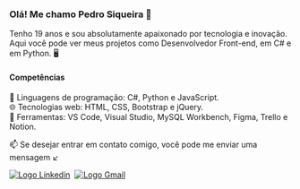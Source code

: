 ### Olá! Me chamo Pedro Siqueira 👋
<p>Tenho 19 anos e sou absolutamente apaixonado por tecnologia e inovação. Aqui você pode ver meus projetos como Desenvolvedor Front-end, em C# e em Python. 🖥️</p>

#### Competências
🚀 Linguagens de programação: C#, Python e JavaScript.<br>
🌐 Tecnologias web: HTML, CSS, Bootstrap e jQuery.<br>
🔧 Ferramentas: VS Code, Visual Studio, MySQL Workbench, Figma, Trello e Notion.<br>

📫 Se desejar entrar em contato comigo, você pode me enviar uma mensagem ↙️
<div>
  <a href="https://www.linkedin.com/in/pedro-siqueira-pereira-bitarães-a130a9229/" target="_blank"><img src="https://img.shields.io/badge/LinkedIn-0077B5?style=for-the-badge&logo=linkedin&logoColor=white" alt="Logo Linkedin"></a>&nbsp
  <a href="mailto:pedrosiqueirapb@gmail.com" target="_blank"><img src="https://img.shields.io/badge/Gmail-D14836?style=for-the-badge&logo=gmail&logoColor=white" alt="Logo Gmail"></a>
</div>
